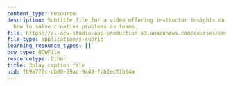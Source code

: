 ```yaml
---
content_type: resource
description: Subtitle file for a video offering instructor insights on teaching students
  how to solve creative problems as teams.
file: https://ol-ocw-studio-app-production.s3.amazonaws.com/courses/cms-611j-creating-video-games-fall-2014/fb9a770cdb8059ac9a49fcb1ecf1b64a_Y7cMih9O8es.srt
file_type: application/x-subrip
learning_resource_types: []
ocw_type: OCWFile
resourcetype: Other
title: 3play caption file
uid: fb9a770c-db80-59ac-9a49-fcb1ecf1b64a
---
```

